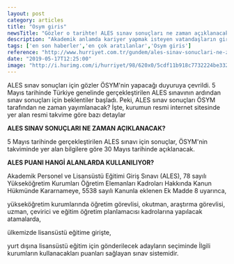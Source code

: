 ```yaml
---
layout: post
category: articles
title: "Osym giris"
newsTitle: "Gözler o tarihte! ALES sınav sonuçları ne zaman açıklanacak?"
description: "Akademik anlamda kariyer yapmak isteyen vatandaşların girdiği, ÖSYM tarafından 5 Mayıs tarihinde gerçekleştirilen ALES sınav sonuçlarının açıklanacağı tarih, adaylar tarafından merak edilmeye devam ediyor. Sınav stresini geride bırakan adaylar, heyecanlı bekleyiş devam ederken sonuçların hangi tarihte duyurulacağını sorguluyor. Peki, ALES sınav sonuçları ne zaman açıklanacak? İşte, o konu hakkında bazı bilgiler"
tags: ['en son haberler','en çok aratılanlar','Osym giris']
reference: "http://www.hurriyet.com.tr/gundem/ales-sinav-sonuclari-ne-zaman-aciklanacak-osymden-net-tarih-41217227"
date: "2019-05-17T12:25:00"
image: "http://i.hurimg.com/i/hurriyet/98/620x0/5cdf11b918c7732224be332b.jpg"
---
```


<p>ALES sınav sonu&ccedil;ları i&ccedil;in g&ouml;zler &Ouml;SYM'nin yapacağı duyuruya &ccedil;evrildi. 5 Mayıs tarihinde T&uuml;rkiye genelinde ger&ccedil;ekleştirilen ALES sınavının ardından sınav sonu&ccedil;ları i&ccedil;in beklentiler başladı. Peki, ALES sınav sonu&ccedil;ları &Ouml;SYM tarafından ne zaman yayımlanacak? İşte, kurumun resmi internet sitesinde yer alan resmi takvime g&ouml;re bazı detaylar</p>
<p><strong>ALES SINAV SONU&Ccedil;LARI NE ZAMAN A&Ccedil;IKLANACAK?</strong></p>
<p>5 Mayıs tarihinde ger&ccedil;ekleştirilen ALES sınavı i&ccedil;in sonu&ccedil;lar, &Ouml;SYM'nin takviminde yer alan bilgilere g&ouml;re 30 Mayıs tarihinde a&ccedil;ıklanacak.&nbsp;</p>
<p><strong>ALES PUANI HANGİ ALANLARDA KULLANILIYOR?</strong></p>
<p>Akademik Personel ve Lisans&uuml;st&uuml; Eğitimi Giriş Sınavı (ALES), 78 sayılı Y&uuml;ksek&ouml;ğretim Kurumları &Ouml;ğretim Elemanları Kadroları Hakkında Kanun H&uuml;km&uuml;nde Kararnameye, 5538 sayılı Kanunla eklenen Ek Madde 8 uyarınca,</p>
<p>y&uuml;ksek&ouml;ğretim kurumlarında &ouml;ğretim g&ouml;revlisi, okutman, araştırma g&ouml;revlisi, uzman, &ccedil;evirici ve eğitim &ouml;ğretim planlamacısı kadrolarına yapılacak atamalarda,</p>
<p>&uuml;lkemizde lisans&uuml;st&uuml; eğitime girişte,</p>
<p>yurt dışına lisans&uuml;st&uuml; eğitim i&ccedil;in g&ouml;nderilecek adayların se&ccedil;iminde İlgili kurumların kullanacakları puanları sağlayan sınav sistemidir.</p>